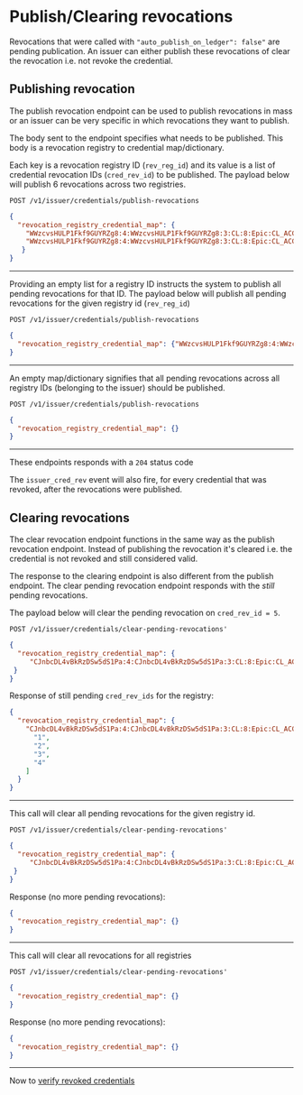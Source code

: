 # Publish/Clearing revocations

Revocations that were called with ```"auto_publish_on_ledger": false"``` are pending publication. An issuer can either publish these revocations of clear the revocation i.e. not revoke the credential.

## Publishing revocation

The publish revocation endpoint can be used to publish revocations in mass or an issuer can be very specific in which revocations they want to publish.

The body sent to the endpoint specifies what needs to be published. This body is a revocation registry to credential map/dictionary.

Each key is a revocation registry ID (```rev_reg_id```) and its value is a list of credential revocation IDs (```cred_rev_id```) to be published.
The payload below will publish 6 revocations across two registries.

```http
POST /v1/issuer/credentials/publish-revocations
```

```json
{
  "revocation_registry_credential_map": {
    "WWzcvsHULP1Fkf9GUYRZg8:4:WWzcvsHULP1Fkf9GUYRZg8:3:CL:8:Epic:CL_ACCUM:cd2e0473-31f7-4cde-883d-6fceac1ce0d7":["1","2","3"],
    "WWzcvsHULP1Fkf9GUYRZg8:4:WWzcvsHULP1Fkf9GUYRZg8:3:CL:8:Epic:CL_ACCUM:bf1219ca-75bf-4931-911b-1fe2ace39683":["1","2","4"]
   }
}
```

***

Providing an empty list for a registry ID instructs the system to publish all pending revocations for that ID. The payload below will publish all pending revocations for the given registry id (```rev_reg_id```)

```http
POST /v1/issuer/credentials/publish-revocations
```

```json
{
  "revocation_registry_credential_map": {"WWzcvsHULP1Fkf9GUYRZg8:4:WWzcvsHULP1Fkf9GUYRZg8:3:CL:8:Epic:CL_ACCUM:cd2e0473-31f7-4cde-883d-6fceac1ce0d7":[]}
}
```

***

An empty map/dictionary signifies that all pending revocations across all registry IDs (belonging to the issuer) should be published.

```http
POST /v1/issuer/credentials/publish-revocations
```

```json
{
  "revocation_registry_credential_map": {}
}
```

***

These endpoints responds with a ```204``` status code

The ```issuer_cred_rev``` event will also fire, for every credential that was revoked, after the revocations were published.

## Clearing revocations

The clear revocation endpoint functions in the same way as the publish revocation endpoint. Instead of publishing the revocation it's cleared i.e. the credential is not revoked and still considered valid.

The response to the clearing endpoint is also different from the publish endpoint. The clear pending revocation endpoint responds with the *still* pending revocations.

The payload below will clear the pending revocation on ```cred_rev_id = 5```.

```http
POST /v1/issuer/credentials/clear-pending-revocations'
```

```json
{
  "revocation_registry_credential_map": {
     "CJnbcDL4vBkRzDSw5dS1Pa:4:CJnbcDL4vBkRzDSw5dS1Pa:3:CL:8:Epic:CL_ACCUM:55bd2b4c-672b-4749-b8d3-b1b8137d1012":["5"]
 }
}
```

Response of still pending ```cred_rev_ids``` for the registry:

```json
{
  "revocation_registry_credential_map": {
    "CJnbcDL4vBkRzDSw5dS1Pa:4:CJnbcDL4vBkRzDSw5dS1Pa:3:CL:8:Epic:CL_ACCUM:55bd2b4c-672b-4749-b8d3-b1b8137d1012": [
      "1",
      "2",
      "3",
      "4"
    ]
  }
}
```

***

This call will clear all pending revocations for the given registry id.

```http
POST /v1/issuer/credentials/clear-pending-revocations'
```

```json
{
  "revocation_registry_credential_map": {
     "CJnbcDL4vBkRzDSw5dS1Pa:4:CJnbcDL4vBkRzDSw5dS1Pa:3:CL:8:Epic:CL_ACCUM:55bd2b4c-672b-4749-b8d3-b1b8137d1012":[]
 }
}
```

Response (no more pending revocations):

```json
{
  "revocation_registry_credential_map": {}
}
```

***

This call will clear all revocations for all registries

```http
POST /v1/issuer/credentials/clear-pending-revocations'
```

```json
{
  "revocation_registry_credential_map": {}
}
```

Response (no more pending revocations):

```json
{
  "revocation_registry_credential_map": {}
}
```

***

Now to [verify revoked credentials](../7.%20Verify%20Credential.md#Verifying-revoked-credentials)
